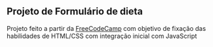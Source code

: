 ## Projeto de Formulário de dieta

Projeto feito a partir da [FreeCodeCamp](https://www.freecodecamp.org/) com objetivo de fixação das habilidades de HTML/CSS com integração inicial com JavaScript
